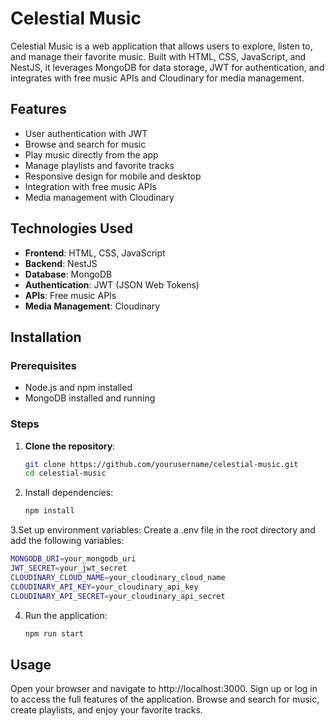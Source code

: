 # Celestial Music

Celestial Music is a web application that allows users to explore, listen to, and manage their favorite music. Built with HTML, CSS, JavaScript, and NestJS, it leverages MongoDB for data storage, JWT for authentication, and integrates with free music APIs and Cloudinary for media management.

## Features

- User authentication with JWT
- Browse and search for music
- Play music directly from the app
- Manage playlists and favorite tracks
- Responsive design for mobile and desktop
- Integration with free music APIs
- Media management with Cloudinary

## Technologies Used

- **Frontend**: HTML, CSS, JavaScript
- **Backend**: NestJS
- **Database**: MongoDB
- **Authentication**: JWT (JSON Web Tokens)
- **APIs**: Free music APIs
- **Media Management**: Cloudinary

## Installation

### Prerequisites

- Node.js and npm installed
- MongoDB installed and running

### Steps

1. **Clone the repository**:
   ```sh
   git clone https://github.com/yourusername/celestial-music.git
   cd celestial-music
   ```
2. Install dependencies:
      ```sh
   npm install
   ```
3.Set up environment variables: Create a .env file in the root directory and add the following variables:
  ```sh
  MONGODB_URI=your_mongodb_uri
  JWT_SECRET=your_jwt_secret
  CLOUDINARY_CLOUD_NAME=your_cloudinary_cloud_name
  CLOUDINARY_API_KEY=your_cloudinary_api_key
  CLOUDINARY_API_SECRET=your_cloudinary_api_secret
  ```
4. Run the application:
   ```sh
   npm run start
## Usage
  Open your browser and navigate to http://localhost:3000.
  Sign up or log in to access the full features of the application.
  Browse and search for music, create playlists, and enjoy your favorite tracks.


